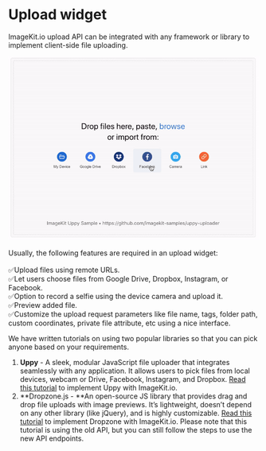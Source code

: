 # Upload widget

ImageKit.io upload API can be integrated with any framework or library to implement client-side file uploading.

![](https://raw.githubusercontent.com/imagekit-samples/uppy-uploader/master/assets/imagekit-uppy-demo.gif)

Usually, the following features are required in an upload widget:\
\
:white_check_mark:Upload files using remote URLs.\
:white_check_mark:Let users choose files from Google Drive, Dropbox, Instagram, or Facebook.\
:white_check_mark:Option to record a selfie using the device camera and upload it.\
:white_check_mark:Preview added file.\
:white_check_mark:Customize the upload request parameters like file name, tags, folder path, custom coordinates, private file attribute, etc using a nice interface. 

We have written tutorials on using two popular libraries so that you can pick anyone based on your requirements.

1. **Uppy** - A sleek, modular JavaScript file uploader that integrates seamlessly with any application. It allows users to pick files from local devices, webcam or Drive, Facebook, Instagram, and Dropbox. [Read this tutorial](uppy-upload-widget.md) to implement Uppy with ImageKit.io.
2. **Dropzone.js - **An open-source JS library that provides drag and drop file uploads with image previews. It’s lightweight, doesn’t depend on any other library (like jQuery), and is highly customizable. [Read this tutorial](https://blog.imagekit.io/imagekit-io-and-dropzone-js-client-side-drag-and-drop-image-upload-from-imagekit-io-user-fca3049c60fb) to implement Dropzone with ImageKit.io. Please note that this tutorial is using the old API, but you can still follow the steps to use the new API endpoints.
